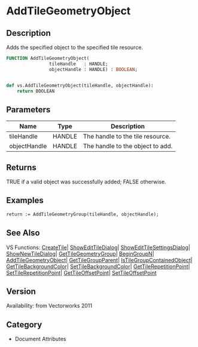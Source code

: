 # AddTileGeometryObject

## Description
Adds the specified object to the specified tile resource.

```pascal
FUNCTION AddTileGeometryObject(
				tileHandle   : HANDLE;
				objectHandle : HANDLE) : BOOLEAN;
```

```python

def vs.AddTileGeometryObject(tileHandle, objectHandle):
    return BOOLEAN
```

## Parameters
|Name|Type|Description|
|---|---|---|
|tileHandle|HANDLE|The handle to the tile resource.|
|objectHandle|HANDLE|The handle to the object to add.|

## Returns
TRUE if a valid object was successfully added; FALSE otherwise.

## Examples
```pascal
return := AddTileGeometryGroup(tileHandle, objectHandle);
```

## See Also
VS Functions:
[CreateTile](CreateTile.md)| [ShowEditTileDialog](ShowEditTileDialog.md)| [ShowEditTileSettingsDialog](ShowEditTileSettingsDialog.md)| [ShowNewTileDialog](ShowNewTileDialog.md)| [GetTileGeometryGroup](GetTileGeometryGroup.md)| [BeginGroupN](BeginGroupN.md)| [AddTileGeometryObject](AddTileGeometryObject.md)| [GetTileGroupParent](GetTileGroupParent.md)| [IsTileGroupContainedObject](IsTileGroupContainedObject.md)| [GetTileBackgroundColor](GetTileBackgroundColor.md)| [SetTileBackgroundColor](SetTileBackgroundColor.md)| [GetTileRepetitionPoint](GetTileRepetitionPoint.md)| [SetTileRepetitionPoint](SetTileRepetitionPoint.md)| [GetTileOffsetPoint](GetTileOffsetPoint.md)| [SetTileOffsetPoint](SetTileOffsetPoint.md)

## Version
Availability: from Vectorworks 2011
## Category
* Document Attributes


